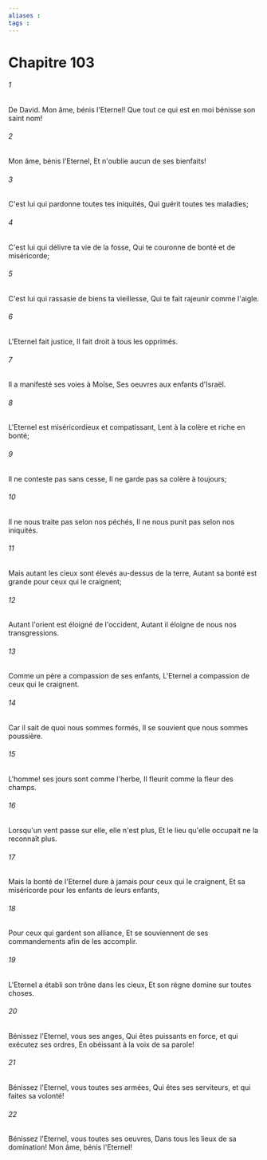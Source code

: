 ```yaml
---
aliases : 
tags : 
---
```


# Chapitre 103

###### 1
De David. Mon âme, bénis l'Eternel! Que tout ce qui est en moi bénisse son saint nom!
###### 2
Mon âme, bénis l'Eternel, Et n'oublie aucun de ses bienfaits!
###### 3
C'est lui qui pardonne toutes tes iniquités, Qui guérit toutes tes maladies;
###### 4
C'est lui qui délivre ta vie de la fosse, Qui te couronne de bonté et de miséricorde;
###### 5
C'est lui qui rassasie de biens ta vieillesse, Qui te fait rajeunir comme l'aigle.
###### 6
L'Eternel fait justice, Il fait droit à tous les opprimés.
###### 7
Il a manifesté ses voies à Moïse, Ses oeuvres aux enfants d'Israël.
###### 8
L'Eternel est miséricordieux et compatissant, Lent à la colère et riche en bonté;
###### 9
Il ne conteste pas sans cesse, Il ne garde pas sa colère à toujours;
###### 10
Il ne nous traite pas selon nos péchés, Il ne nous punit pas selon nos iniquités.
###### 11
Mais autant les cieux sont élevés au-dessus de la terre, Autant sa bonté est grande pour ceux qui le craignent;
###### 12
Autant l'orient est éloigné de l'occident, Autant il éloigne de nous nos transgressions.
###### 13
Comme un père a compassion de ses enfants, L'Eternel a compassion de ceux qui le craignent.
###### 14
Car il sait de quoi nous sommes formés, Il se souvient que nous sommes poussière.
###### 15
L'homme! ses jours sont comme l'herbe, Il fleurit comme la fleur des champs.
###### 16
Lorsqu'un vent passe sur elle, elle n'est plus, Et le lieu qu'elle occupait ne la reconnaît plus.
###### 17
Mais la bonté de l'Eternel dure à jamais pour ceux qui le craignent, Et sa miséricorde pour les enfants de leurs enfants,
###### 18
Pour ceux qui gardent son alliance, Et se souviennent de ses commandements afin de les accomplir.
###### 19
L'Eternel a établi son trône dans les cieux, Et son règne domine sur toutes choses.
###### 20
Bénissez l'Eternel, vous ses anges, Qui êtes puissants en force, et qui exécutez ses ordres, En obéissant à la voix de sa parole!
###### 21
Bénissez l'Eternel, vous toutes ses armées, Qui êtes ses serviteurs, et qui faites sa volonté!
###### 22
Bénissez l'Eternel, vous toutes ses oeuvres, Dans tous les lieux de sa domination! Mon âme, bénis l'Eternel!
